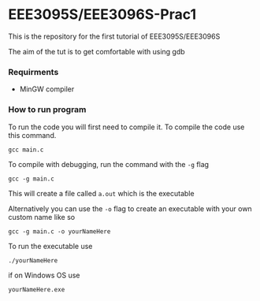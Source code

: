 # EEE3095S/EEE3096S-Prac1
This is the repository for the first tutorial of EEE3095S/EEE3096S

The aim of the tut is to get comfortable with using gdb

### Requirments
* MinGW compiler

### How to run program

To run the code you will first need to compile it.
To compile the code use this command.

```gcc main.c```

To compile with debugging, run the command with the `-g` flag

```gcc -g main.c```

This will create a file called `a.out` which is the executable

Alternatively you can use the `-o` flag to create an executable with your own custom name like so

```gcc -g main.c -o yourNameHere```

To run the executable use 

```./yourNameHere```

if on Windows OS use 

```yourNameHere.exe```
